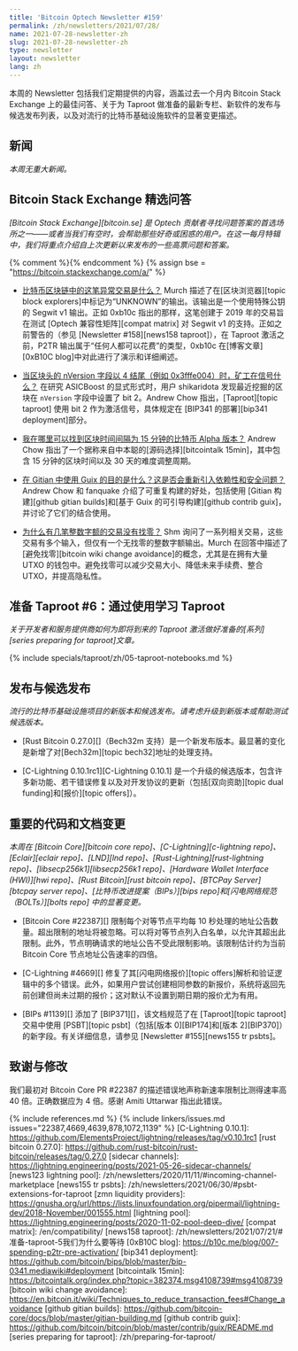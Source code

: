 ```yaml
---
title: 'Bitcoin Optech Newsletter #159'
permalink: /zh/newsletters/2021/07/28/
name: 2021-07-28-newsletter-zh
slug: 2021-07-28-newsletter-zh
type: newsletter
layout: newsletter
lang: zh
---
```

本周的 Newsletter 包括我们定期提供的内容，涵盖过去一个月内 Bitcoin Stack Exchange 上的最佳问答、关于为 Taproot 做准备的最新专栏、新软件的发布与候选发布列表，以及对流行的比特币基础设施软件的显著变更描述。

## 新闻

*本周无重大新闻。*

## Bitcoin Stack Exchange 精选问答

*[Bitcoin Stack Exchange][bitcoin.se] 是 Optech 贡献者寻找问题答案的首选场所之一——或者当我们有空时，会帮助那些好奇或困惑的用户。在这一每月特辑中，我们将重点介绍自上次更新以来发布的一些高票问题和答案。*

{% comment %}<!-- https://bitcoin.stackexchange.com/search?tab=votes&q=created%3a1m..%20is%3aanswer -->{% endcomment %}
{% assign bse = "https://bitcoin.stackexchange.com/a/" %}

- **<!--what-is-this-unusual-transaction-in-the-bitcoin-blockchain-->**[比特币区块链中的这笔异常交易是什么？]({{bse}}107603)
  Murch 描述了在[区块浏览器][topic block explorers]中标记为“UNKNOWN”的输出。该输出是一个使用特殊公钥的 Segwit v1 输出。正如 0xb10c 指出的那样，这笔创建于 2019 年的交易旨在测试 [Optech 兼容性矩阵][compat matrix] 对 Segwit v1 的支持。正如之前警告的（参见 [Newsletter #158][news158 taproot]），在 Taproot 激活之前，P2TR 输出属于“任何人都可以花费”的类型，0xb10c 在[博客文章][0xB10C blog]中对此进行了演示和详细阐述。

- **<!--what-are-miners-signalling-for-when-the-block-header-nversion-field-ends-in-4-i-e-0x3fffe004-->**[当区块头的 nVersion 字段以 4 结尾（例如 0x3fffe004）时，矿工在信号什么？]({{bse}}107443)
  在研究 ASICBoost 的显式形式时，用户 shikaridota 发现最近挖掘的区块在 `nVersion` 字段中设置了 bit 2。Andrew Chow 指出，[Taproot][topic taproot] 使用 bit 2 作为激活信号，具体规定在 [BIP341 的部署][bip341 deployment]部分。

- **<!--where-can-i-find-bitcoin-s-alpha-version-with-15-minute-block-time-intervals-->**[我在哪里可以找到区块时间间隔为 15 分钟的比特币 Alpha 版本？]({{bse}}107407)
  Andrew Chow 指出了一个据称来自中本聪的[源码选择][bitcointalk 15min]，其中包含 15 分钟的区块时间以及 30 天的难度调整周期。

- **<!--what-s-the-purpose-of-using-guix-within-gitian-doesn-t-that-reintroduce-dependencies-and-security-concerns-->**[在 Gitian 中使用 Guix 的目的是什么？这是否会重新引入依赖性和安全问题？]({{bse}}107638)
  Andrew Chow 和 fanquake 介绍了可重复构建的好处，包括使用 [Gitian 构建][github gitian builds]和[基于 Guix 的可引导构建][github contrib guix]，并讨论了它们的结合使用。

- **<!--why-are-there-several-round-number-transactions-with-no-change-->**[为什么有几笔整数字额的交易没有找零？]({{bse}}107418)
  Shm 询问了一系列相关交易，这些交易有多个输入，但仅有一个无找零的整数字额输出。Murch 在回答中描述了[避免找零][bitcoin wiki change avoidance]的概念，尤其是在拥有大量 UTXO 的钱包中。避免找零可以减少交易大小、降低未来手续费、整合 UTXO，并提高隐私性。

## 准备 Taproot #6：通过使用学习 Taproot

*关于开发者和服务提供商如何为即将到来的 Taproot 激活做好准备的[系列][series preparing for taproot]文章。*

{% include specials/taproot/zh/05-taproot-notebooks.md %}

## 发布与候选发布

*流行的比特币基础设施项目的新版本和候选发布。请考虑升级到新版本或帮助测试候选版本。*

- [Rust Bitcoin 0.27.0][]（Bech32m 支持）是一个新发布版本。最显著的变化是新增了对[Bech32m][topic bech32]地址的处理支持。

- [C-Lightning 0.10.1rc1][C-Lightning 0.10.1] 是一个升级的候选版本，包含许多新功能、若干错误修复以及对开发协议的更新（包括[双向资助][topic dual funding]和[报价][topic offers]）。

## 重要的代码和文档变更

*本周在 [Bitcoin Core][bitcoin core repo]、[C-Lightning][c-lightning repo]、[Eclair][eclair repo]、[LND][lnd repo]、[Rust-Lightning][rust-lightning repo]、[libsecp256k1][libsecp256k1 repo]、[Hardware Wallet Interface (HWI)][hwi repo]、[Rust Bitcoin][rust bitcoin repo]、[BTCPay Server][btcpay server repo]、[比特币改进提案（BIPs）][bips repo]和[闪电网络规范（BOLTs）][bolts repo] 中的显著变更。*

- [Bitcoin Core #22387][] 限制每个对等节点平均每 10 秒处理的地址公告数量。超出限制的地址将被忽略。可以将对等节点列入白名单，以允许其超出此限制。此外，节点明确请求的地址公告不受此限制影响。该限制估计约为当前 Bitcoin Core 节点地址公告速率的四倍。

- [C-Lightning #4669][] 修复了其[闪电网络报价][topic offers]解析和验证逻辑中的多个错误。此外，如果用户尝试创建相同参数的新报价，系统将返回先前创建但尚未过期的报价；这对默认不设置到期日期的报价尤为有用。

- [BIPs #1139][] 添加了 [BIP371][]，该文档规范了在 [Taproot][topic taproot] 交易中使用 [PSBT][topic psbt]（包括[版本 0][BIP174]和[版本 2][BIP370]）的新字段。有关详细信息，请参见 [Newsletter #155][news155 tr psbts]。

## 致谢与修改

我们最初对 Bitcoin Core PR #22387 的描述错误地声称新速率限制比测得速率高 40 倍。正确数据应为 4 倍。感谢 Amiti Uttarwar 指出此错误。

{% include references.md %}
{% include linkers/issues.md issues="22387,4669,4639,878,1072,1139" %}
[C-Lightning 0.10.1]: https://github.com/ElementsProject/lightning/releases/tag/v0.10.1rc1
[rust bitcoin 0.27.0]: https://github.com/rust-bitcoin/rust-bitcoin/releases/tag/0.27.0
[sidecar channels]: https://lightning.engineering/posts/2021-05-26-sidecar-channels/
[news123 lightning pool]: /zh/newsletters/2020/11/11/#incoming-channel-marketplace
[news155 tr psbts]: /zh/newsletters/2021/06/30/#psbt-extensions-for-taproot
[zmn liquidity providers]: https://gnusha.org/url/https://lists.linuxfoundation.org/pipermail/lightning-dev/2018-November/001555.html
[lightning pool]: https://lightning.engineering/posts/2020-11-02-pool-deep-dive/
[compat matrix]: /en/compatibility/
[news158 taproot]: /zh/newsletters/2021/07/21/#准备-taproot-5我们为什么要等待
[0xB10C blog]: https://b10c.me/blog/007-spending-p2tr-pre-activation/
[bip341 deployment]: https://github.com/bitcoin/bips/blob/master/bip-0341.mediawiki#deployment
[bitcointalk 15min]: https://bitcointalk.org/index.php?topic=382374.msg4108739#msg4108739
[bitcoin wiki change avoidance]: https://en.bitcoin.it/wiki/Techniques_to_reduce_transaction_fees#Change_avoidance
[github gitian builds]: https://github.com/bitcoin-core/docs/blob/master/gitian-building.md
[github contrib guix]: https://github.com/bitcoin/bitcoin/blob/master/contrib/guix/README.md
[series preparing for taproot]: /zh/preparing-for-taproot/
